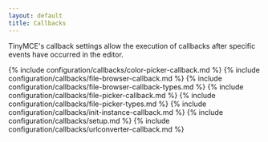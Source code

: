 ```yaml
---
layout: default
title: Callbacks
---
```


TinyMCE's callback settings allow the execution of callbacks after specific events have occurred in the editor.

{% include configuration/callbacks/color-picker-callback.md %}
{% include configuration/callbacks/file-browser-callback.md %}
{% include configuration/callbacks/file-browser-callback-types.md %}
{% include configuration/callbacks/file-picker-callback.md %}
{% include configuration/callbacks/file-picker-types.md %}
{% include configuration/callbacks/init-instance-callback.md %}
{% include configuration/callbacks/setup.md %}
{% include configuration/callbacks/urlconverter-callback.md %}
